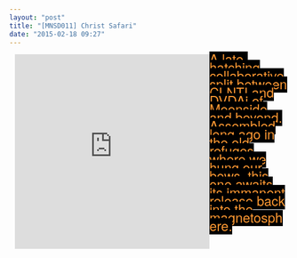 ```yaml
---
layout: "post"
title: "[MNSD011] Christ Safari"
date: "2015-02-18 09:27"
---
```


<div style="float:left;margin-left:10px">
<iframe style="border: 0; width: 350px; height: 350px;" src="https://bandcamp.com/EmbeddedPlayer/album=862102557/size=large/bgcol=ffffff/linkcol=0687f5/minimal=true/transparent=true/" seamless><a href="https://releases.mooonside.com/album/christ-safari">Christ Safari by DVDAi┴N˥Ɔ</a></iframe>
</div><span style="background-color: #000000; color: #FF9933; font-size: x-large;"><span style="font-family: &quot;helvetica neue&quot; , &quot;helvetica&quot; , &quot;arial&quot; , sans-serif; line-height: 15px;">
A late-hatching collaborative split between CLNT! and DVDAi of Moonside and beyond. Assembled long ago in the old refuges where we hung our bows, this one awaits its immanent release back into the magnetosphere.
</span></span>
